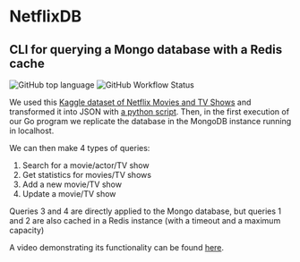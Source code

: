 # NetflixDB

## CLI for querying a Mongo database with a Redis cache

![GitHub top language](https://img.shields.io/github/languages/top/MarioJim/NetflixDB)
![GitHub Workflow Status](https://img.shields.io/github/workflow/status/MarioJim/NetflixDB/Continuous%20Integration)

We used this [Kaggle dataset of Netflix Movies and TV Shows](https://www.kaggle.com/shivamb/netflix-shows) and transformed it into JSON with [a python script](dataset/csv_to_jsondoc.py). Then, in the first execution of our Go program we replicate the database in the MongoDB instance running in localhost.

We can then make 4 types of queries:

1. Search for a movie/actor/TV show
2. Get statistics for movies/TV shows
3. Add a new movie/TV show
4. Update a movie/TV show

Queries 3 and 4 are directly applied to the Mongo database, but queries 1 and 2 are also cached in a Redis instance (with a timeout and a maximum capacity)

A video demonstrating its functionality can be found [here](https://youtu.be/-w_zyO6xgq8).
